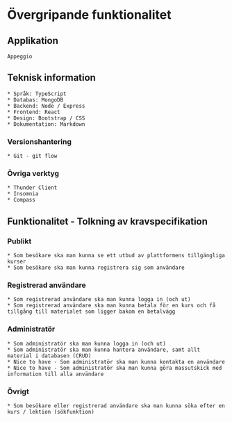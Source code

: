 # Övergripande funktionalitet

## Applikation

    Appeggio

## Teknisk information
    * Språk: TypeScript
    * Databas: MongoDB
    * Backend: Node / Express
    * Frontend: React
    * Design: Bootstrap / CSS
    * Dokumentation: Markdown

### Versionshantering

    * Git - git flow

### Övriga verktyg

    * Thunder Client
    * Insomnia
    * Compass

## Funktionalitet - Tolkning av kravspecifikation

### Publikt

    * Som besökare ska man kunna se ett utbud av plattformens tillgängliga kurser
    * Som besökare ska man kunna registrera sig som användare
    

### Registrerad användare

    * Som registrerad användare ska man kunna logga in (och ut)
    * Som registrerad användare ska man kunna betala för en kurs och få tillgång till materialet som ligger bakom en betalvägg

### Administratör

    * Som administratör ska man kunna logga in (och ut)
    * Som administratör ska man kunna hantera användare, samt allt material i databasen (CRUD)
    * Nice to have - Som administratör ska man kunna kontakta en användare
    * Nice to have - Som administratör ska man kunna göra massutskick med information till alla användare

### Övrigt

    * Som besökare eller registrerad användare ska man kunna söka efter en kurs / lektion (sökfunktion)